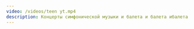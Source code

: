 ```yaml
---
video: /videos/teen yt.mp4
description: Концерты симфонической музыки и балета и балета ибалета
---
```

